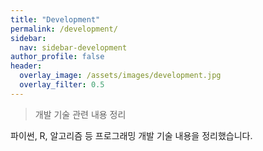 ```yaml
---
title: "Development"
permalink: /development/
sidebar:
  nav: sidebar-development
author_profile: false
header:
  overlay_image: /assets/images/development.jpg
  overlay_filter: 0.5
---
```


> 개발 기술 관련 내용 정리

파이썬, R, 알고리즘 등 프로그래밍 개발 기술 내용을 정리했습니다.

